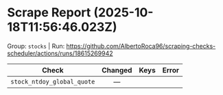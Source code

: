# Scrape Report (2025-10-18T11:56:46.023Z)

Group: `stocks`  |  Run: https://github.com/AlbertoRoca96/scraping-checks-scheduler/actions/runs/18615269942

| Check | Changed | Keys | Error |
|---|:---:|:--|:--|
| `stock_ntdoy_global_quote` | — |  |  |
